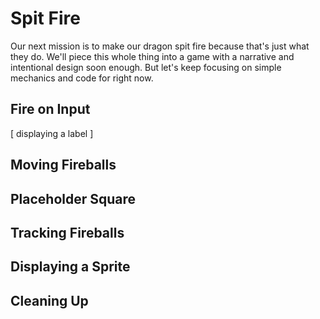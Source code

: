 # Spit Fire

Our next mission is to make our dragon spit fire because that's just what they do. We'll piece this whole thing into a game with a narrative and intentional design soon enough. But let's keep focusing on simple mechanics and code for right now.

## Fire on Input

[ displaying a label ]

## Moving Fireballs

## Placeholder Square

## Tracking Fireballs

## Displaying a Sprite

## Cleaning Up
